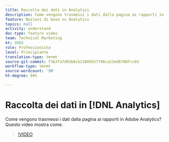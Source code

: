 ```yaml
---
title: Raccolta dei dati in Analytics
description: Come vengono trasmessi i dati dalla pagina ai rapporti in Adobe Analytics? Questo video mostra come.
feature: Nozioni di base su Analytics
topics: null
activity: understand
doc-type: feature video
team: Technical Marketing
kt: 3565
role: Professionista
level: Principiante
translation-type: tm+mt
source-git-commit: f3b3fa7d91b0cb21005b57768ca23ed6700fcc03
workflow-type: tm+mt
source-wordcount: '50'
ht-degree: 94%

---
```



# Raccolta dei dati in [!DNL Analytics]

Come vengono trasmessi i dati dalla pagina ai rapporti in Adobe Analytics? Questo video mostra come.

>[!VIDEO](https://video.tv.adobe.com/v/28768/?quality=12)

